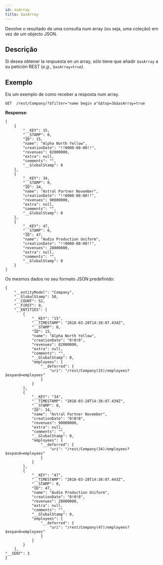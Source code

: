 ```yaml
---
id: asArray
title: $asArray
---
```


Devolve o resultado de uma consulta num array (ou seja, uma coleção) em vez de um objecto JSON.

## Descrição

Si desea obtener la respuesta en un array, sólo tiene que añadir `$asArray` a su petición REST (_e.g._, `$asArray=true`).

## Exemplo

Eis um exemplo de como receber a resposta num array.

`GET  /rest/Company/?$filter="name begin a"&$top=3&$asArray=true`

**Response**:

```
[
	{
		"__KEY": 15,
		"__STAMP": 0,
		"ID": 15,
		"name": "Alpha North Yellow",
		"creationDate": "!!0000-00-00!!",
		"revenues": 82000000,
		"extra": null,
		"comments": "",
		"__GlobalStamp": 0
	},
	{
		"__KEY": 34,
		"__STAMP": 0,
		"ID": 34,
		"name": "Astral Partner November",
		"creationDate": "!!0000-00-00!!",
		"revenues": 90000000,
		"extra": null,
		"comments": "",
		"__GlobalStamp": 0
	},
	{
		"__KEY": 47,
		"__STAMP": 0,
		"ID": 47,
		"name": "Audio Production Uniform",
		"creationDate": "!!0000-00-00!!",
		"revenues": 28000000,
		"extra": null,
		"comments": "",
		"__GlobalStamp": 0
	}
]
```

Os mesmos dados no seu formato JSON predefinido:

```
{
	"__entityModel": "Company",
	"__GlobalStamp": 50,
	"__COUNT": 52,
	"__FIRST": 0,
	"__ENTITIES": [
		{
			"__KEY": "15",
			"__TIMESTAMP": "2018-03-28T14:38:07.434Z",
			"__STAMP": 0,
			"ID": 15,
			"name": "Alpha North Yellow",
			"creationDate": "0!0!0",
			"revenues": 82000000,
			"extra": null,
			"comments": "",
			"__GlobalStamp": 0,
			"employees": {
				"__deferred": {
					"uri": "/rest/Company(15)/employees?$expand=employees"
				}
			}
		},
		{
			"__KEY": "34",
			"__TIMESTAMP": "2018-03-28T14:38:07.439Z",
			"__STAMP": 0,
			"ID": 34,
			"name": "Astral Partner November",
			"creationDate": "0!0!0",
			"revenues": 90000000,
			"extra": null,
			"comments": "",
			"__GlobalStamp": 0,
			"employees": {
				"__deferred": {
					"uri": "/rest/Company(34)/employees?$expand=employees"
				}
			}
		},
		{
			"__KEY": "47",
			"__TIMESTAMP": "2018-03-28T14:38:07.443Z",
			"__STAMP": 0,
			"ID": 47,
			"name": "Audio Production Uniform",
			"creationDate": "0!0!0",
			"revenues": 28000000,
			"extra": null,
			"comments": "",
			"__GlobalStamp": 0,
			"employees": {
				"__deferred": {
					"uri": "/rest/Company(47)/employees?$expand=employees"
				}
			}
		}
	],
"__SENT": 3
}
```
